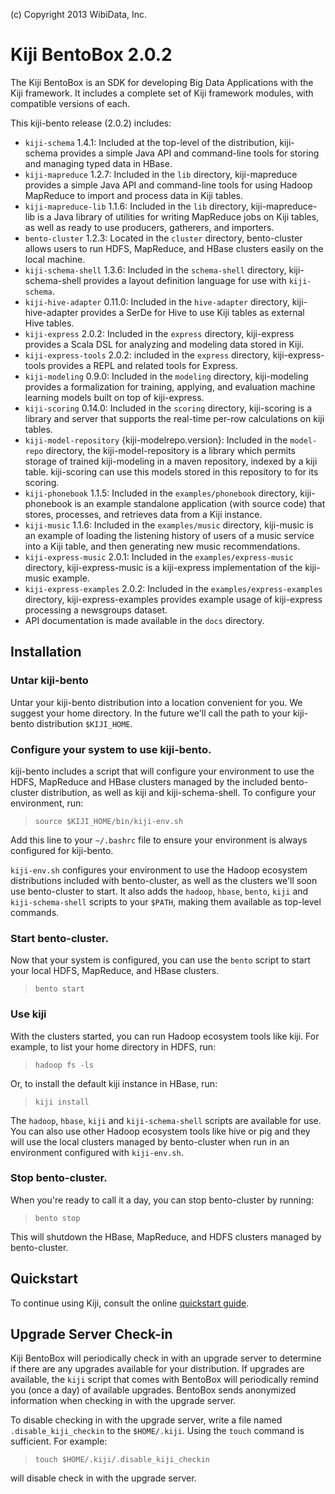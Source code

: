 (c) Copyright 2013 WibiData, Inc.

Kiji BentoBox 2.0.2
================================

The Kiji BentoBox is an SDK for developing Big Data Applications with the
Kiji framework. It includes a complete set of Kiji framework modules,
with compatible versions of each.

This kiji-bento release (2.0.2) includes:

* `kiji-schema` 1.4.1: Included at the top-level of the
  distribution, kiji-schema provides a simple Java API and command-line tools
  for storing and managing typed data in HBase.
* `kiji-mapreduce` 1.2.7: Included in the `lib` directory,
  kiji-mapreduce provides a simple Java API and command-line tools for using
  Hadoop MapReduce to import and process data in Kiji tables.
* `kiji-mapreduce-lib` 1.1.6: Included in the `lib`
  directory, kiji-mapreduce-lib is a Java library of utilities for writing
  MapReduce jobs on Kiji tables, as well as ready to use producers, gatherers,
  and importers.
* `bento-cluster` 1.2.3: Located in the `cluster`
  directory, bento-cluster allows users to run HDFS, MapReduce, and HBase
  clusters easily on the local machine.
* `kiji-schema-shell` 1.3.6: Included in the
  `schema-shell` directory, kiji-schema-shell provides a layout definition
  language for use with `kiji-schema`.
* `kiji-hive-adapter` 0.11.0: Included in the
  `hive-adapter` directory, kiji-hive-adapter provides a SerDe for
  Hive to use Kiji tables as external Hive tables.
* `kiji-express` 2.0.2: Included in the `express`
  directory, kiji-express provides a Scala DSL for analyzing and modeling
  data stored in Kiji.
* `kiji-express-tools` 2.0.2: included in the `express`
  directory, kiji-express-tools provides a REPL and related tools for Express.
* `kiji-modeling` 0.9.0: Included in the `modeling`
  directory, kiji-modeling provides a formalization for training, applying,
  and evaluation machine learning models built on top of kiji-express.
* `kiji-scoring` 0.14.0: Included in the `scoring` directory,
  kiji-scoring is a library and server that supports the real-time per-row
  calculations on kiji tables.
* `kiji-model-repository` {kiji-modelrepo.version}: Included in the
  `model-repo` directory, the kiji-model-repository is a library which permits
  storage of trained kiji-modeling in a maven repository, indexed by a kiji
  table. kiji-scoring can use this models stored in this repository to for its
  scoring.
* `kiji-phonebook` 1.1.5: Included in the
  `examples/phonebook` directory, kiji-phonebook is an example standalone
  application (with source code) that stores, processes, and retrieves data
  from a Kiji instance.
* `kiji-music` 1.1.6: Included in the
  `examples/music` directory, kiji-music is an example of loading the listening
  history of users of a music service into a Kiji table, and then generating new
  music recommendations.
* `kiji-express-music` 2.0.1: Included in the
  `examples/express-music` directory, kiji-express-music is a kiji-express
  implementation of the kiji-music example.
* `kiji-express-examples` 2.0.2: Included in the
  `examples/express-examples` directory, kiji-express-examples provides example
  usage of kiji-express processing a newsgroups dataset.
* API documentation is made available in the `docs` directory.

Installation
------------

### Untar kiji-bento
Untar your kiji-bento distribution into a location convenient for
you. We suggest your home directory. In the future we'll call the
path to your kiji-bento distribution `$KIJI_HOME`.

### Configure your system to use kiji-bento.
kiji-bento includes a script that will configure your
environment to use the HDFS, MapReduce and HBase clusters managed by
the included bento-cluster distribution, as well as kiji and
kiji-schema-shell. To configure your environment, run:

> `source $KIJI_HOME/bin/kiji-env.sh`

Add this line to your `~/.bashrc` file to ensure your environment is
always configured for kiji-bento.

`kiji-env.sh` configures your environment to use the Hadoop
ecosystem distributions included with bento-cluster, as well as the
clusters we'll soon use bento-cluster to start. It also adds the
`hadoop`, `hbase`, `bento`, `kiji` and `kiji-schema-shell` scripts to
your `$PATH`, making them available as top-level commands.

### Start bento-cluster.
Now that your system is configured, you can use the `bento` script to
start your local HDFS, MapReduce, and HBase clusters.

> `bento start`

### Use kiji
With the clusters started, you can run Hadoop ecosystem tools like
kiji. For example, to list your home directory in HDFS, run:

> `hadoop fs -ls`

Or, to install the default kiji instance in HBase, run:

> `kiji install`

The `hadoop`, `hbase`, `kiji` and `kiji-schema-shell` scripts are
available for use. You can also use other Hadoop ecosystem tools
like hive or pig and they will use the local clusters managed by
bento-cluster when run in an environment configured with
`kiji-env.sh`.

### Stop bento-cluster.
When you're ready to call it a day, you can stop bento-cluster by
running:

> `bento stop`

This will shutdown the HBase, MapReduce, and HDFS clusters managed by
bento-cluster.

Quickstart
----------

To continue using Kiji, consult the online
[quickstart guide](http://www.kiji.org/getstarted/#Quick_Start_Guide).

Upgrade Server Check-in
------------------------
Kiji BentoBox will periodically check in with an upgrade server to
determine if there are any upgrades available for your distribution.
If upgrades are available, the `kiji` script that comes with BentoBox
will periodically remind you (once a day) of available upgrades.
BentoBox sends anonymized information when checking in with the
upgrade server.

To disable checking in with the upgrade server, write a file named
`.disable_kiji_checkin` to the `$HOME/.kiji`. Using the `touch` command
is sufficient. For
example:

> `touch $HOME/.kiji/.disable_kiji_checkin`

will disable check in with the upgrade server.

